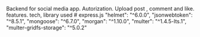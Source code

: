 Backend for social media app. 
Autorization. 
Upload post , comment and like. features.
tech, library used # express.js  "helmet": "^6.0.0",
    "jsonwebtoken": "^8.5.1",
    "mongoose": "^6.7.0",
    "morgan": "^1.10.0",
    "multer": "^1.4.5-lts.1",
    "multer-gridfs-storage": "^5.0.2" 

